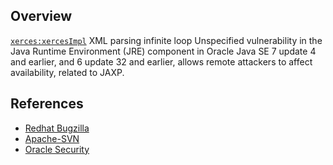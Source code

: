 ## Overview
[`xerces:xercesImpl`](http://search.maven.org/#search%7Cga%7C1%7Ca%3A%22xercesImpl%22)
 XML parsing infinite loop
Unspecified vulnerability in the Java Runtime Environment (JRE) component in Oracle Java SE 7 update 4 and earlier, and 6 update 32 and earlier, allows remote attackers to affect availability, related to JAXP.

## References

- [Redhat Bugzilla](https://bugzilla.redhat.com/CVE-2012-1724)
- [Apache-SVN](http://svn.apache.org/viewvc?view=revision&revision=319059)
- [Oracle Security](http://www.oracle.com/technetwork/topics/security/javacpujun2012-1515912.html)
